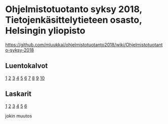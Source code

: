 # Ohjelmistotuotanto syksy 2018, Tietojenkäsittelytieteen osasto, Helsingin yliopisto

<https://github.com/mluukkai/ohjelmistotuotanto2018/wiki/Ohjelmistotuotanto-syksy-2018>

## Luentokalvot

[1](https://github.com/mluukkai/ohjelmistotuotanto2018/blob/master/kalvot/luento1.pdf?raw=true) [2](https://github.com/mluukkai/ohjelmistotuotanto2018/blob/master/kalvot/luento2.pdf?raw=true) [3](https://github.com/mluukkai/ohjelmistotuotanto2018/blob/master/kalvot/luento3.pdf?raw=true) [4](https://github.com/mluukkai/ohjelmistotuotanto2018/blob/master/kalvot/luento4.pdf?raw=true) [5](https://github.com/mluukkai/ohjelmistotuotanto2018/blob/master/kalvot/luento5.pdf?raw=true) [6](https://github.com/mluukkai/ohjelmistotuotanto2018/blob/master/kalvot/luento6.pdf?raw=true) [7](https://github.com/mluukkai/ohjelmistotuotanto2018/blob/master/kalvot/luento7.pdf?raw=true) [8](https://github.com/mluukkai/ohjelmistotuotanto2018/blob/master/kalvot/luento8.pdf?raw=true) [9](https://github.com/mluukkai/ohjelmistotuotanto2018/blob/master/kalvot/luento9.pdf?raw=true) [10](https://github.com/mluukkai/ohjelmistotuotanto2018/blob/master/kalvot/luento10.pdf?raw=true)


## Laskarit

[1](https://github.com/mluukkai/Ohjelmistotuotanto2018/blob/master/laskarit/1.md) [2](https://github.com/mluukkai/Ohjelmistotuotanto2018/blob/master/laskarit/2.md) [3](https://github.com/mluukkai/Ohjelmistotuotanto2018/blob/master/laskarit/3.md) [4](https://github.com/mluukkai/Ohjelmistotuotanto2018/blob/master/laskarit/4.md) [5](https://github.com/mluukkai/Ohjelmistotuotanto2018/blob/master/laskarit/5.md) [6](https://github.com/mluukkai/Ohjelmistotuotanto2018/blob/master/laskarit/6.md)

jokin muutos
